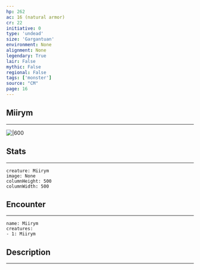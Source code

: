 ```yaml
---
hp: 262
ac: 16 (natural armor)
cr: 22
initiative: 0
type: 'undead'    
size: 'Gargantuan'
environment: None
alignment: None
legendary: True
lair: False
mythic: False
regional: False
tags: ['monster']
source: "CM"
page: 16
---
```


## Miirym
---

![|600](D:/Program%20Files/5e.tools/img/bestiary/CM/Miirym.jpg)

## Stats
---

```statblock
creature: Miirym
image: None
columnHeight: 500
columnWidth: 500
```

## Encounter
---

```encounter-table
name: Miirym
creatures:
- 1: Miirym
```

## Description
---




